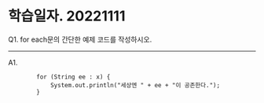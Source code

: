 # 학습일자. 20221111

Q1. for each문의 간단한 예제 코드를 작성하시오.













* * *

A1. 
```        String[] x = {"어둠", "빛", "사랑"};
        for (String ee : x) {
            System.out.println("세상엔 " + ee + "이 공존한다.");
        }
